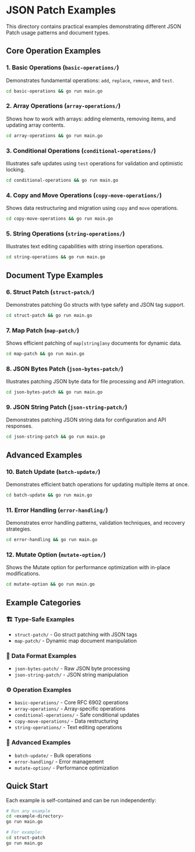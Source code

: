 # JSON Patch Examples

This directory contains practical examples demonstrating different JSON Patch usage patterns and document types.

## Core Operation Examples

### 1. Basic Operations (`basic-operations/`)
Demonstrates fundamental operations: `add`, `replace`, `remove`, and `test`.

```bash
cd basic-operations && go run main.go
```

### 2. Array Operations (`array-operations/`)
Shows how to work with arrays: adding elements, removing items, and updating array contents.

```bash
cd array-operations && go run main.go
```

### 3. Conditional Operations (`conditional-operations/`)
Illustrates safe updates using `test` operations for validation and optimistic locking.

```bash
cd conditional-operations && go run main.go
```

### 4. Copy and Move Operations (`copy-move-operations/`)
Shows data restructuring and migration using `copy` and `move` operations.

```bash
cd copy-move-operations && go run main.go
```

### 5. String Operations (`string-operations/`)
Illustrates text editing capabilities with string insertion operations.

```bash
cd string-operations && go run main.go
```

## Document Type Examples

### 6. Struct Patch (`struct-patch/`)
Demonstrates patching Go structs with type safety and JSON tag support.

```bash
cd struct-patch && go run main.go
```

### 7. Map Patch (`map-patch/`)
Shows efficient patching of `map[string]any` documents for dynamic data.

```bash
cd map-patch && go run main.go
```

### 8. JSON Bytes Patch (`json-bytes-patch/`)
Illustrates patching JSON byte data for file processing and API integration.

```bash
cd json-bytes-patch && go run main.go
```

### 9. JSON String Patch (`json-string-patch/`)
Demonstrates patching JSON string data for configuration and API responses.

```bash
cd json-string-patch && go run main.go
```

## Advanced Examples

### 10. Batch Update (`batch-update/`)
Demonstrates efficient batch operations for updating multiple items at once.

```bash
cd batch-update && go run main.go
```

### 11. Error Handling (`error-handling/`)
Demonstrates error handling patterns, validation techniques, and recovery strategies.

```bash
cd error-handling && go run main.go
```

### 12. Mutate Option (`mutate-option/`)
Shows the Mutate option for performance optimization with in-place modifications.

```bash
cd mutate-option && go run main.go
```

## Example Categories

### 🏗️ **Type-Safe Examples**
- `struct-patch/` - Go struct patching with JSON tags
- `map-patch/` - Dynamic map document manipulation

### 📄 **Data Format Examples**  
- `json-bytes-patch/` - Raw JSON byte processing
- `json-string-patch/` - JSON string manipulation

### ⚙️ **Operation Examples**
- `basic-operations/` - Core RFC 6902 operations
- `array-operations/` - Array-specific operations
- `conditional-operations/` - Safe conditional updates
- `copy-move-operations/` - Data restructuring
- `string-operations/` - Text editing operations

### 🚀 **Advanced Examples**
- `batch-update/` - Bulk operations
- `error-handling/` - Error management
- `mutate-option/` - Performance optimization

## Quick Start

Each example is self-contained and can be run independently:

```bash
# Run any example
cd <example-directory>
go run main.go

# For example:
cd struct-patch
go run main.go
```